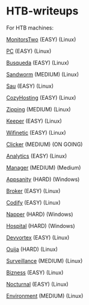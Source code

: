 # HTB-writeups

For HTB machines:

[MonitorsTwo](./MonitorsTwo.md)  (EASY) (Linux)

[PC](./PC.md)  (EASY) (Linux)

[Busqueda](./Busqueda.md)  (EASY) (Linux)

[Sandworm](./sandworm.md)  (MEDIUM) (Linux)

[Sau](./sau.md)  (EASY) (Linux)

[CozyHosting](./cozyhosting.md)  (EASY) (Linux)

[Zipping](./zipping.md)  (MEDIUM) (Linux)

[Keeper](./keeper/keeper.md)  (EASY) (Linux)

[Wifinetic](./wifinetic/wifinetic.md) (EASY) (Linux)

[Clicker](./clicker/clicker.md) (MEDIUM) (ON GOING)

[Analytics](./analytics/analytics.md) (EASY) (Linux)

[Manager](https://github.com/Disturbante/HTB-Manager-writeup/blob/main/manager/manager.md) (MEDIUM) (Medium)

[Appsanity](https://github.com/Disturbante/HTB-Appsanity-writeup/blob/main/appsanity.md)  (HARD) (Windows)

[Broker](./broker/broker.md)  (EASY) (Linux)

[Codify](https://github.com/Disturbante/HTB-Codify-writeup/blob/main/codify.md)  (EASY) (Linux)

[Napper](https://github.com/Disturbante/HTB-Napper-writeup/blob/main/napper.md)  (HARD) (Windows)

[Hospital](https://github.com/Disturbante/HTB-Hospital-writeup/blob/main/hospital.md) (HARD) (Windows)

[Devvortex](https://github.com/Disturbante/HTB-Devvortex-writeup/blob/main/devvortex.md) (EASY) (Linux)

[Ouija](https://github.com/Disturbante/HTB-Ouija-writeup/blob/main/ouija.md) (HARD) (Linux)

[Surveillance](https://github.com/Disturbante/HTB-Surveillance-writeup/blob/main/surveillance.md) (MEDIUM) (Linux)

[Bizness](https://github.com/Disturbante/HTB-Bizness-writeup/blob/main/README.md) (EASY) (Linux)

[Nocturnal](./nocturnal.md)  (EASY)  (Linux)

[Environment](./environment.md)  (MEDIUM)  (Linux)
